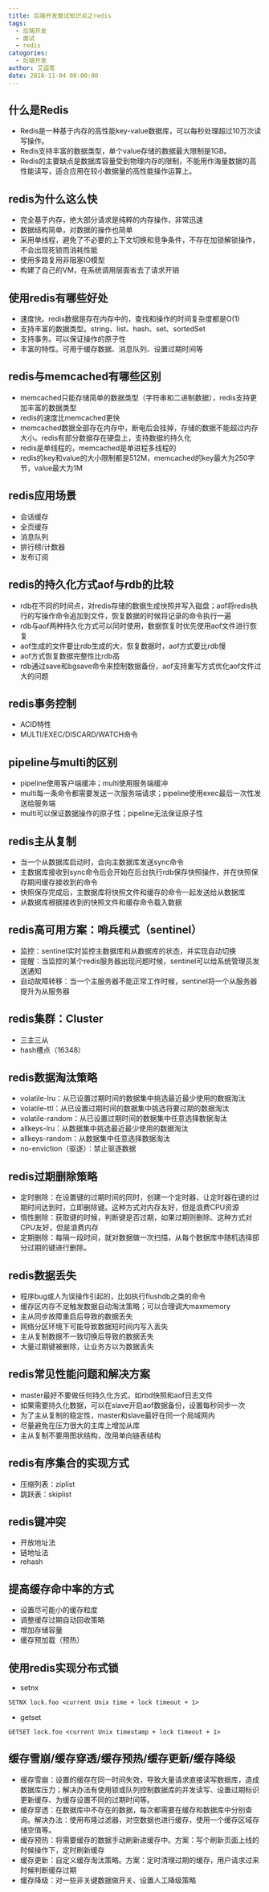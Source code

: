 ```yaml
---
title: 后端开发面试知识点之redis
tags:
  - 后端开发
  - 面试
  - redis
catogories:
  - 后端开发
author: 艾逗笔
date: 2018-11-04 00:00:00
---
```





## 什么是Redis

- Redis是一种基于内存的高性能key-value数据库，可以每秒处理超过10万次读写操作。
- Redis支持丰富的数据类型，单个value存储的数据最大限制是1GB。
- Redis的主要缺点是数据库容量受到物理内存的限制，不能用作海量数据的高性能读写，适合应用在较小数据量的高性能操作运算上。

## redis为什么这么快

- 完全基于内存，绝大部分请求是纯粹的内存操作，非常迅速
- 数据结构简单，对数据的操作也简单
- 采用单线程，避免了不必要的上下文切换和竞争条件，不存在加锁解锁操作，不会出现死锁而消耗性能
- 使用多路复用非阻塞IO模型
- 构建了自己的VM，在系统调用层面省去了请求开销

## 使用redis有哪些好处

- 速度快。redis数据是存在内存中的，查找和操作的时间复杂度都是O(1)
- 支持丰富的数据类型。string、list、hash、set、sortedSet
- 支持事务。可以保证操作的原子性
- 丰富的特性。可用于缓存数据、消息队列、设置过期时间等

## redis与memcached有哪些区别

- memcached只能存储简单的数据类型（字符串和二进制数据），redis支持更加丰富的数据类型
- redis的速度比memcached更快
- memcached数据全部存在内存中，断电后会挂掉，存储的数据不能超过内存大小。redis有部分数据存在硬盘上，支持数据的持久化
- redis是单线程的，memcached是单进程多线程的
- redis的key和value的大小限制都是512M，memcached的key最大为250字节，value最大为1M

## redis应用场景

- 会话缓存
- 全页缓存
- 消息队列
- 排行榜/计数器
- 发布订阅

## redis的持久化方式aof与rdb的比较

- rdb在不同的时间点，对redis存储的数据生成快照并写入磁盘；aof将redis执行的写操作命令追加到文件，恢复数据的时候将记录的命令执行一遍
- rdb与aof两种持久化方式可以同时使用，数据恢复时优先使用aof文件进行恢复
- aof生成的文件要比rdb生成的大，恢复数据时，aof方式要比rdb慢
- aof方式恢复数据完整性比rdb高
- rdb通过save和bgsave命令来控制数据备份，aof支持重写方式优化aof文件过大的问题

## redis事务控制

- ACID特性
- MULTI/EXEC/DISCARD/WATCH命令

## pipeline与multi的区别

- pipeline使用客户端缓冲；multi使用服务端缓冲
- multi每一条命令都需要发送一次服务端请求；pipeline使用exec最后一次性发送给服务端
- multi可以保证数据操作的原子性；pipeline无法保证原子性

## redis主从复制

- 当一个从数据库启动时，会向主数据库发送sync命令
- 主数据库接收到sync命令后会开始在后台执行rdb保存快照操作，并在快照保存期间缓存接收到的命令
- 快照保存完成后，主数据库将快照文件和缓存的命令一起发送给从数据库
- 从数据库根据接收到的快照文件和缓存命令载入数据

## redis高可用方案：哨兵模式（sentinel）

- 监控：sentinel实时监控主数据库和从数据库的状态，并实现自动切换
- 提醒：当监控的某个redis服务器出现问题时候，sentinel可以给系统管理员发送通知
- 自动故障转移：当一个主服务器不能正常工作时候，sentinel将一个从服务器提升为从服务器

## redis集群：Cluster

- 三主三从
- hash槽点（16348）

## redis数据淘汰策略

- volatile-lru：从已设置过期时间的数据集中挑选最近最少使用的数据淘汰
- volatile-ttl：从已设置过期时间的数据集中挑选将要过期的数据淘汰
- volatile-random：从已设置过期时间的数据集中任意选择数据淘汰
- allkeys-lru：从数据集中挑选最近最少使用的数据淘汰
- allkeys-random：从数据集中任意选择数据淘汰
- no-enviction（驱逐）：禁止驱逐数据

## redis过期删除策略

- 定时删除：在设置键的过期时间的同时，创建一个定时器，让定时器在键的过期时间达到时，立即删除键。这种方式对内存友好，但是浪费CPU资源
- 惰性删除：获取键的时候，判断键是否过期，如果过期则删除、这种方式对CPU友好，但是浪费内存
- 定期删除：每隔一段时间，就对数据做一次扫描，从每个数据库中随机选择部分过期的键进行删除。

## redis数据丢失

- 程序bug或人为误操作引起的，比如执行flushdb之类的命令
- 缓存区内存不足触发数据自动淘汰策略；可以合理调大maxmemory
- 主从同步故障重启后导致的数据丢失
- 网络分区环境下可能导致数据短时间内写入丢失
- 主从复制数据不一致切换后导致的数据丢失
- 大量过期键被删除，让业务方以为数据丢失

## redis常见性能问题和解决方案

- master最好不要做任何持久化方式，如rbd快照和aof日志文件
- 如果需要持久化数据，可以在slave开启aof数据备份，设置每秒同步一次
- 为了主从复制的稳定性，master和slave最好在同一个局域网内
- 尽量避免在压力很大的主库上增加从库
- 主从复制不要用图状结构，改用单向链表结构

## redis有序集合的实现方式

- 压缩列表：ziplist
- 跳跃表：skiplist

## redis键冲突

- 开放地址法
- 链地址法
- rehash

## 提高缓存命中率的方式

- 设置尽可能小的缓存粒度
- 调整缓存过期自动回收策略
- 增加存储容量
- 缓存预加载（预热）

## 使用redis实现分布式锁

- setnx
```
SETNX lock.foo <current Unix time + lock timeout + 1>
```
- getset
```
GETSET lock.foo <current Unix timestamp + lock timeout + 1>
```

## 缓存雪崩/缓存穿透/缓存预热/缓存更新/缓存降级

- 缓存雪崩：设置的缓存在同一时间失效，导致大量请求直接读写数据库，造成数据库压力；解决办法有使用锁或队列控制数据库的并发读写、设置过期标识更新缓存、为缓存设置不同的过期时间等。
- 缓存穿透：在数据库中不存在的数据，每次都需要在缓存和数据库中分别查询。解决办法：使用布隆过滤器，对空数据也进行缓存，使用一个缓存区域存储空值等。
- 缓存预热：将需要缓存的数据手动刷新进缓存中。方案：写个刷新页面上线的时候操作下，定时刷新缓存
- 缓存更新：自定义缓存淘汰策略。方案：定时清理过期的缓存，用户请求过来时候判断缓存过期
- 缓存降级：对一些非关键数据做开关、设置人工降级策略
